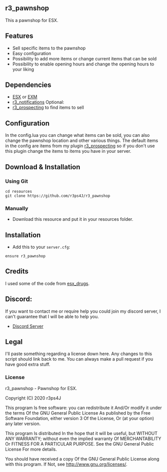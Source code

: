 ## r3_pawnshop
This a pawnshop for ESX.

## Features
* Sell specific items to the pawnshop
* Easy configuration
* Possibility to add more items or change current items that can be sold
* Possibility to enable opening hours and change the opening hours to your liking

## Dependencies
* [ESX](https://github.com/ESX-Org/es_extended/tree/v1-final) or [EXM](https://github.com/extendedmode/extendedmode)
* [r3_notifications](https://github.com/r3ps4J/r3_notifications)
Optional:
* [r3_prospecting](https://github.com/r3ps4J/r3_prospecting) to find items to sell

## Configuration
In the config.lua you can change what items can be sold, you can also change the pawnshop location and other various things.
The default items in the config are items from my plugin [r3_prospecting](https://github.com/r3ps4J/r3_prospecting) so if you don't use this plugin change the items to items you have in your server.

## Download & Installation

### Using Git
```
cd resources
git clone https://github.com/r3ps4J/r3_pawnshop
```

### Manually
- Download this resource and put it in your resources folder.

## Installation
- Add this to your `server.cfg`:

```
ensure r3_pawnshop
```

## Credits
I used some of the code from [esx_drugs](https://github.com/ESX-Org/esx_drugs).

## Discord:
If you want to contact me or require help you could join my discord server, I can't guarantee that I will be able to help you.
* [Discord Server](https://discord.gg/bEWmBbg)

## Legal

I'll paste something regarding a license down here.
Any changes to this script should link back to me. You can always make a pull request if you have good extra stuff.

### License
r3_pawnshop - Pawnshop for ESX.

Copyright (C) 2020 r3ps4J

This program Is free software: you can redistribute it And/Or modify it under the terms Of the GNU General Public License As published by the Free Software Foundation, either version 3 Of the License, Or (at your option) any later version.

This program Is distributed In the hope that it will be useful, but WITHOUT ANY WARRANTY; without even the implied warranty Of MERCHANTABILITY Or FITNESS FOR A PARTICULAR PURPOSE. See the GNU General Public License For more details.

You should have received a copy Of the GNU General Public License along with this program. If Not, see http://www.gnu.org/licenses/.
